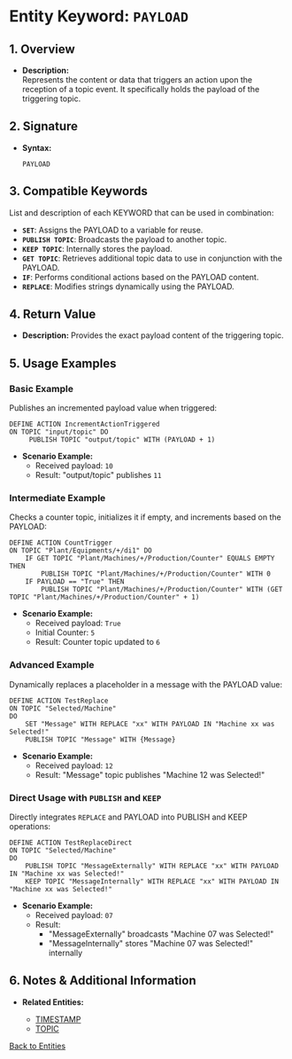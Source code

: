 # Entity Keyword: `PAYLOAD`

## 1. Overview
- **Description:**  
  Represents the content or data that triggers an action upon the reception of a topic event. It specifically holds the payload of the triggering topic.

## 2. Signature
- **Syntax:**  
  ```lot
  PAYLOAD
  ```

## 3. Compatible Keywords
List and description of each KEYWORD that can be used in combination:
- **`SET`**: Assigns the PAYLOAD to a variable for reuse.
- **`PUBLISH TOPIC`**: Broadcasts the payload to another topic.
- **`KEEP TOPIC`**: Internally stores the payload.
- **`GET TOPIC`**: Retrieves additional topic data to use in conjunction with the PAYLOAD.
- **`IF`**: Performs conditional actions based on the PAYLOAD content.
- **`REPLACE`**: Modifies strings dynamically using the PAYLOAD.

## 4. Return Value
- **Description:**
  Provides the exact payload content of the triggering topic.

## 5. Usage Examples

### Basic Example
Publishes an incremented payload value when triggered:

```lot
DEFINE ACTION IncrementActionTriggered
ON TOPIC "input/topic" DO
     PUBLISH TOPIC "output/topic" WITH (PAYLOAD + 1)
```
- **Scenario Example:**
  - Received payload: `10`
  - Result: "output/topic" publishes `11`

### Intermediate Example
Checks a counter topic, initializes it if empty, and increments based on the PAYLOAD:

```lot
DEFINE ACTION CountTrigger
ON TOPIC "Plant/Equipments/+/di1" DO
    IF GET TOPIC "Plant/Machines/+/Production/Counter" EQUALS EMPTY THEN
        PUBLISH TOPIC "Plant/Machines/+/Production/Counter" WITH 0
    IF PAYLOAD == "True" THEN
        PUBLISH TOPIC "Plant/Machines/+/Production/Counter" WITH (GET TOPIC "Plant/Machines/+/Production/Counter" + 1)
```
- **Scenario Example:**
  - Received payload: `True`
  - Initial Counter: `5`
  - Result: Counter topic updated to `6`

### Advanced Example
Dynamically replaces a placeholder in a message with the PAYLOAD value:

```lot
DEFINE ACTION TestReplace
ON TOPIC "Selected/Machine"
DO
    SET "Message" WITH REPLACE "xx" WITH PAYLOAD IN "Machine xx was Selected!"
    PUBLISH TOPIC "Message" WITH {Message}
```
- **Scenario Example:**
  - Received payload: `12`
  - Result: "Message" topic publishes "Machine 12 was Selected!"

### Direct Usage with `PUBLISH` and `KEEP`
Directly integrates `REPLACE` and PAYLOAD into PUBLISH and KEEP operations:

```lot
DEFINE ACTION TestReplaceDirect
ON TOPIC "Selected/Machine"
DO
    PUBLISH TOPIC "MessageExternally" WITH REPLACE "xx" WITH PAYLOAD IN "Machine xx was Selected!"
    KEEP TOPIC "MessageInternally" WITH REPLACE "xx" WITH PAYLOAD IN "Machine xx was Selected!"
```
- **Scenario Example:**
  - Received payload: `07`
  - Result:
    - "MessageExternally" broadcasts "Machine 07 was Selected!"
    - "MessageInternally" stores "Machine 07 was Selected!" internally

## 6. Notes & Additional Information
- **Related Entities:**

  - [TIMESTAMP](../TIMESTAMP/TIMESTAMP.md)
  - [TOPIC](../TOPIC/TOPIC.md)

[Back to Entities](../Entities.md)

